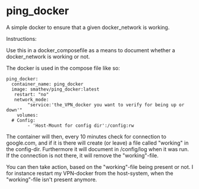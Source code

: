 # ping_docker
A simple docker to ensure that a given docker_network is working.

Instructions:

Use this in a docker_composefile as a means to document whether a docker_network is working or not.

The docker is used in the compose file like so:
```
ping_docker:
  container_name: ping_docker
  image: smathev/ping_docker:latest
   restart: "no"
   network_mode:
        "service:'the_VPN_docker you want to verify for being up or down'"
    volumes:
  # Config:
        - 'Host-Mount for config dir':/config:rw
```
The container will then, every 10 minutes check for connection to google.com, and if it is there will create (or leave) a file called "working" in the config-dir. Furthermore it will document in /config/log when it was run. If the connection is not there, it will remove the "working"-file.

You can then take action, based on the "working"-file being present or not. I for instance restart my VPN-docker from the host-system, when the "working"-file isn't present anymore.
